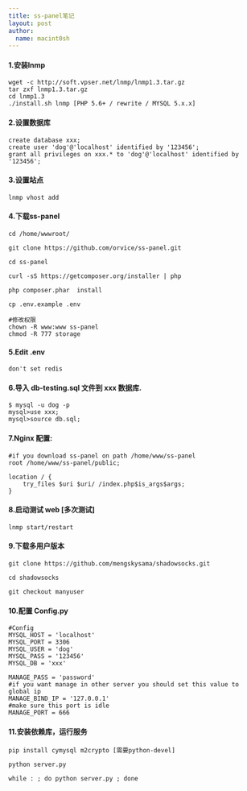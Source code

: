 ```yaml
---
title: ss-panel笔记
layout: post
author:
  name: macint0sh
---
```

#### 1.安装lnmp

	wget -c http://soft.vpser.net/lnmp/lnmp1.3.tar.gz 
    tar zxf lnmp1.3.tar.gz 	
    cd lnmp1.3 
    ./install.sh lnmp [PHP 5.6+ / rewrite / MYSQL 5.x.x]

#### 2.设置数据库

	create database xxx;
	create user 'dog'@'localhost' identified by '123456'; 
	grant all privileges on xxx.* to 'dog'@'localhost' identified by '123456';

#### 3.设置站点

	lnmp vhost add

#### 4.下载ss-panel

	cd /home/wwwroot/

	git clone https://github.com/orvice/ss-panel.git
	
    cd ss-panel
	
	curl -sS https://getcomposer.org/installer | php
    
	php composer.phar  install

	cp .env.example .env
    
    #修改权限
    chown -R www:www ss-panel
    chmod -R 777 storage
    
#### 5.Edit .env

    don't set redis      
    
#### 6.导入 db-testing.sql 文件到 xxx 数据库.

	$ mysql -u dog -p
    mysql>use xxx;
    mysql>source db.sql;

#### 7.Nginx 配置:

	#if you download ss-panel on path /home/www/ss-panel
	root /home/www/ss-panel/public;

	location / {
    	try_files $uri $uri/ /index.php$is_args$args;
	}
    
#### 8.启动测试 web [多次测试]

	lnmp start/restart
    
#### 9.下载多用户版本

	git clone https://github.com/mengskysama/shadowsocks.git

	cd shadowsocks
    
    git checkout manyuser
    
#### 10.配置 Config.py
	#Config
	MYSQL_HOST = 'localhost'
	MYSQL_PORT = 3306
	MYSQL_USER = 'dog'
	MYSQL_PASS = '123456'
	MYSQL_DB = 'xxx'

	MANAGE_PASS = 'password'
	#if you want manage in other server you should set this value to global ip
	MANAGE_BIND_IP = '127.0.0.1'
	#make sure this port is idle
	MANAGE_PORT = 666

#### 11.安装依赖库，运行服务

	pip install cymysql m2crypto [需要python-devel]

	python server.py

	while : ; do python server.py ; done    


